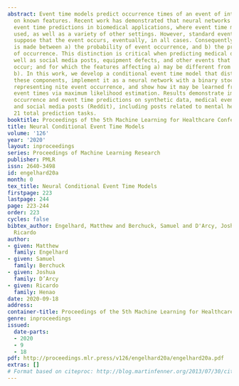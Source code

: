 ```yaml
---
abstract: Event time models predict occurrence times of an event of interest based
  on known features. Recent work has demonstrated that neural networks achieve state-of-the-art
  event time predictions in biomedical applications, where event time models are frequently
  used, as well as a variety of other settings. However, standard event time models
  suppose that the event occurs, eventually, in all cases. Consequently, no distinction
  is made between a) the probability of event occurrence, and b) the predicted time
  of occurrence. This distinction is critical when predicting medical diagnoses as
  well as social media posts, equipment defects, and other events that or may not
  occur; and for which the features affecting a) may be different from those affecting
  b). In this work, we develop a conditional event time model that distinguishes between
  these components, implement it as a neural network with a binary stochastic layer
  representing nite event occurrence, and show how it may be learned from right-censored
  event times via maximum likelihood estimation. Results demonstrate improved event
  occurrence and event time predictions on synthetic data, medical events (MIMIC-III),
  and social media posts (Reddit), including posts related to mental health, comprising
  21 total prediction tasks.
booktitle: Proceedings of the 5th Machine Learning for Healthcare Conference
title: Neural Conditional Event Time Models
volume: '126'
year: '2020'
layout: inproceedings
series: Proceedings of Machine Learning Research
publisher: PMLR
issn: 2640-3498
id: engelhard20a
month: 0
tex_title: Neural Conditional Event Time Models
firstpage: 223
lastpage: 244
page: 223-244
order: 223
cycles: false
bibtex_author: Engelhard, Matthew and Berchuck, Samuel and D'Arcy, Joshua and Henao,
  Ricardo
author:
- given: Matthew
  family: Engelhard
- given: Samuel
  family: Berchuck
- given: Joshua
  family: D’Arcy
- given: Ricardo
  family: Henao
date: 2020-09-18
address: 
container-title: Proceedings of the 5th Machine Learning for Healthcare Conference
genre: inproceedings
issued:
  date-parts:
  - 2020
  - 9
  - 18
pdf: http://proceedings.mlr.press/v126/engelhard20a/engelhard20a.pdf
extras: []
# Format based on citeproc: http://blog.martinfenner.org/2013/07/30/citeproc-yaml-for-bibliographies/
---
```

